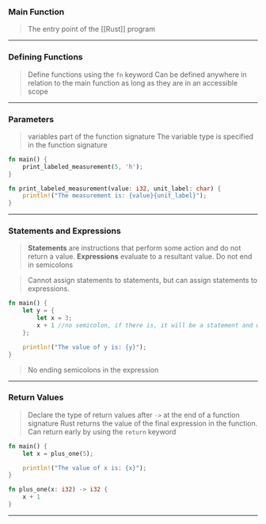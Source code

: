 
### Main Function

> The entry point of the [[Rust]] program

---

### Defining Functions

> Define functions using the `fn` keyword
> Can be defined anywhere in relation to the main function as long as they are in an accessible scope

---

### Parameters

> variables part of the function signature
> The variable type is specified in the function signature

``` Rust
fn main() {
    print_labeled_measurement(5, 'h');
}

fn print_labeled_measurement(value: i32, unit_label: char) {
    println!("The measurement is: {value}{unit_label}");
}
```

---

### Statements and Expressions

>**Statements** are instructions that perform some action and do not return a value.
  **Expressions** evaluate to a resultant value. Do not end in semicolons

> Cannot assign statements to statements, but can assign statements to expressions.

``` Rust 
fn main() {
    let y = {
        let x = 3;
        x + 1 //no semicolon, if there is, it will be a statement and wont work
    };

    println!("The value of y is: {y}");
}

```
> No ending semicolons in the expression

---

### Return Values

> Declare the type of return values after `->` at the end of a function signature
> Rust returns the value of the final expression in the function.
> Can return early by using the `return` keyword

```Rust
fn main() {
    let x = plus_one(5);

    println!("The value of x is: {x}");
}

fn plus_one(x: i32) -> i32 {
    x + 1
}

```

---
